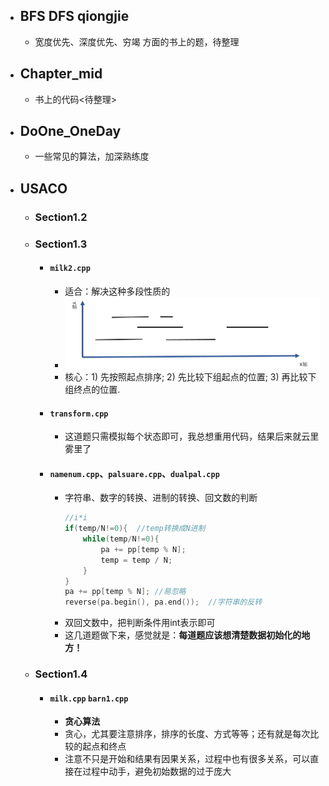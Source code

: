 * ## BFS   DFS   qiongjie
    * 宽度优先、深度优先、穷竭 方面的书上的题，待整理<br>
* ## Chapter_mid 
    * 书上的代码<待整理><br>
* ## DoOne_OneDay
    * 一些常见的算法，加深熟练度
*   ## USACO
    * ### Section1.2
    * ### Section1.3
        * #### `milk2.cpp`<br>
            * 适合：解决这种多段性质的<br>
            * ![milk2](https://github.com/anlance/anlance/blob/master/WhiteBook/USACO/picture/milk2.png)<br>
            * 核心：1) 先按照起点排序;  2) 先比较下组起点的位置;  3) 再比较下组终点的位置.<br>
        * #### `transform.cpp`<br>
            * 这道题只需模拟每个状态即可，我总想重用代码，结果后来就云里雾里了<br>
        * #### `namenum.cpp`、`palsuare.cpp`、`dualpal.cpp`<br>
            * 字符串、数字的转换、进制的转换、回文数的判断
                ```c++
                //i*i
                if(temp/N!=0){  //temp转换成N进制
                    while(temp/N!=0){
                        pa += pp[temp % N];
                        temp = temp / N;
                    }
                }
                pa += pp[temp % N]; //易忽略
                reverse(pa.begin(), pa.end());  //字符串的反转
                ```
            * 双回文数中，把判断条件用int表示即可<br>
            * 这几道题做下来，感觉就是：**每道题应该想清楚数据初始化的地方！**<br>
    * ### Section1.4
        * #### `milk.cpp` `barn1.cpp`
            * **贪心算法**<br>
            * 贪心，尤其要注意排序，排序的长度、方式等等；还有就是每次比较的起点和终点<br>
            * 注意不只是开始和结果有因果关系，过程中也有很多关系，可以直接在过程中动手，避免初始数据的过于庞大<br>